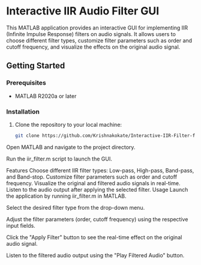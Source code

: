 # Interactive IIR Audio Filter GUI

This MATLAB application provides an interactive GUI for implementing IIR (Infinite Impulse Response) filters on audio signals. It allows users to choose different filter types, customize filter parameters such as order and cutoff frequency, and visualize the effects on the original audio signal.

## Getting Started

### Prerequisites

- MATLAB R2020a or later

### Installation

1. Clone the repository to your local machine:

   ```bash
   git clone https://github.com/Krishnakokate/Interactive-IIR-Filter-for-Audio-Signals.git

Open MATLAB and navigate to the project directory.

Run the iir_filter.m script to launch the GUI.

Features
Choose different IIR filter types: Low-pass, High-pass, Band-pass, and Band-stop.
Customize filter parameters such as order and cutoff frequency.
Visualize the original and filtered audio signals in real-time.
Listen to the audio output after applying the selected filter.
Usage
Launch the application by running iir_filter.m in MATLAB.

Select the desired filter type from the drop-down menu.

Adjust the filter parameters (order, cutoff frequency) using the respective input fields.

Click the "Apply Filter" button to see the real-time effect on the original audio signal.

Listen to the filtered audio output using the "Play Filtered Audio" button.
